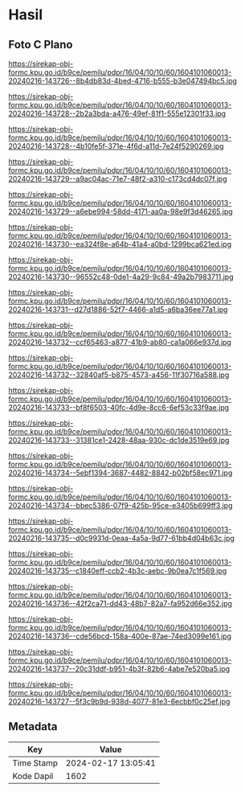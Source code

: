 # Hasil

## Foto C Plano

https://sirekap-obj-formc.kpu.go.id/b9ce/pemilu/pdpr/16/04/10/10/60/1604101060013-20240216-143726--8b4db83d-4bed-4716-b555-b3e047494bc5.jpg

https://sirekap-obj-formc.kpu.go.id/b9ce/pemilu/pdpr/16/04/10/10/60/1604101060013-20240216-143728--2b2a3bda-a476-49ef-81f1-555e12301f33.jpg

https://sirekap-obj-formc.kpu.go.id/b9ce/pemilu/pdpr/16/04/10/10/60/1604101060013-20240216-143728--4b10fe5f-371e-4f6d-a11d-7e24f5290269.jpg

https://sirekap-obj-formc.kpu.go.id/b9ce/pemilu/pdpr/16/04/10/10/60/1604101060013-20240216-143729--a9ac04ac-71e7-48f2-a310-c173cd4dc07f.jpg

https://sirekap-obj-formc.kpu.go.id/b9ce/pemilu/pdpr/16/04/10/10/60/1604101060013-20240216-143729--a6ebe994-58dd-4171-aa0a-98e9f3d46265.jpg

https://sirekap-obj-formc.kpu.go.id/b9ce/pemilu/pdpr/16/04/10/10/60/1604101060013-20240216-143730--ea324f8e-a64b-41a4-a0bd-1299bca621ed.jpg

https://sirekap-obj-formc.kpu.go.id/b9ce/pemilu/pdpr/16/04/10/10/60/1604101060013-20240216-143730--96552c48-0de1-4a29-9c84-49a2b7983711.jpg

https://sirekap-obj-formc.kpu.go.id/b9ce/pemilu/pdpr/16/04/10/10/60/1604101060013-20240216-143731--d27d1886-52f7-4466-a1d5-a6ba36ee77a1.jpg

https://sirekap-obj-formc.kpu.go.id/b9ce/pemilu/pdpr/16/04/10/10/60/1604101060013-20240216-143732--ccf65463-a877-41b9-ab80-ca1a066e937d.jpg

https://sirekap-obj-formc.kpu.go.id/b9ce/pemilu/pdpr/16/04/10/10/60/1604101060013-20240216-143732--32840af5-b875-4573-a456-11f30716a588.jpg

https://sirekap-obj-formc.kpu.go.id/b9ce/pemilu/pdpr/16/04/10/10/60/1604101060013-20240216-143733--bf8f6503-40fc-4d9e-8cc6-6ef53c33f9ae.jpg

https://sirekap-obj-formc.kpu.go.id/b9ce/pemilu/pdpr/16/04/10/10/60/1604101060013-20240216-143733--31381ce1-2428-48aa-930c-dc1de3519e69.jpg

https://sirekap-obj-formc.kpu.go.id/b9ce/pemilu/pdpr/16/04/10/10/60/1604101060013-20240216-143734--5ebf1394-3687-4482-8842-b02bf58ec971.jpg

https://sirekap-obj-formc.kpu.go.id/b9ce/pemilu/pdpr/16/04/10/10/60/1604101060013-20240216-143734--bbec5386-07f9-425b-95ce-e3405b699ff3.jpg

https://sirekap-obj-formc.kpu.go.id/b9ce/pemilu/pdpr/16/04/10/10/60/1604101060013-20240216-143735--d0c9931d-0eaa-4a5a-9d77-61bb4d04b63c.jpg

https://sirekap-obj-formc.kpu.go.id/b9ce/pemilu/pdpr/16/04/10/10/60/1604101060013-20240216-143735--c1840eff-ccb2-4b3c-aebc-9b0ea7c1f569.jpg

https://sirekap-obj-formc.kpu.go.id/b9ce/pemilu/pdpr/16/04/10/10/60/1604101060013-20240216-143736--42f2ca71-dd43-48b7-82a7-fa952d66e352.jpg

https://sirekap-obj-formc.kpu.go.id/b9ce/pemilu/pdpr/16/04/10/10/60/1604101060013-20240216-143736--cde56bcd-158a-400e-87ae-74ed3099e161.jpg

https://sirekap-obj-formc.kpu.go.id/b9ce/pemilu/pdpr/16/04/10/10/60/1604101060013-20240216-143737--20c31ddf-b951-4b3f-82b6-4abe7e520ba5.jpg

https://sirekap-obj-formc.kpu.go.id/b9ce/pemilu/pdpr/16/04/10/10/60/1604101060013-20240216-143727--5f3c9b9d-938d-4077-81e3-6ecbbf0c25ef.jpg


## Metadata

| Key        | Value               |
| ---------- | ------------------- |
| Time Stamp | 2024-02-17 13:05:41 |
| Kode Dapil | 1602                |



